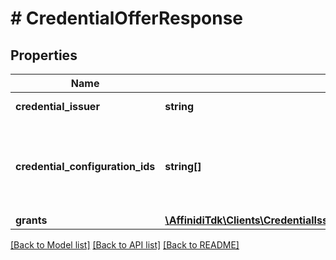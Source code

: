 # # CredentialOfferResponse

## Properties

Name | Type | Description | Notes
------------ | ------------- | ------------- | -------------
**credential_issuer** | **string** | The URL of the Credential Issuer |
**credential_configuration_ids** | **string[]** | Array of unique strings that each identify one of the keys in the name/value pairs stored in the credentialSupported |
**grants** | [**\AffinidiTdk\Clients\CredentialIssuanceClient\Model\CredentialOfferResponseGrants**](CredentialOfferResponseGrants.md) |  |

[[Back to Model list]](../../README.md#models) [[Back to API list]](../../README.md#endpoints) [[Back to README]](../../README.md)
